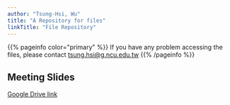 ```yaml
---
author: "Tsung-Hsi, Wu"
title: "A Repository for files"
linkTitle: "File Repository"
---
```


{{% pageinfo color="primary" %}}
If you have any problem accessing the files, please contact tsung.hsi@g.ncu.edu.tw
{{% /pageinfo %}}

## Meeting Slides

[Google Drive link](https://drive.google.com/drive/folders/1_GA1Ihl-uiqQJsIgBrkHkkuv0I3jUZSw?usp=sharing)
